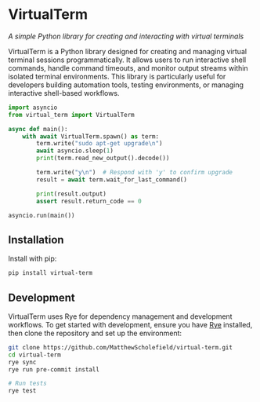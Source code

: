 # VirtualTerm

_A simple Python library for creating and interacting with virtual terminals_

VirtualTerm is a Python library designed for creating and managing virtual terminal sessions programmatically. It allows users to run interactive shell commands, handle command timeouts, and monitor output streams within isolated terminal environments. This library is particularly useful for developers building automation tools, testing environments, or managing interactive shell-based workflows.

```python
import asyncio
from virtual_term import VirtualTerm

async def main():
    with await VirtualTerm.spawn() as term:
        term.write("sudo apt-get upgrade\n")
        await asyncio.sleep(1)
        print(term.read_new_output().decode())

        term.write("y\n")  # Respond with 'y' to confirm upgrade
        result = await term.wait_for_last_command()

        print(result.output)
        assert result.return_code == 0

asyncio.run(main())
```

## Installation

Install with pip:

```sh
pip install virtual-term
```

## Development

VirtualTerm uses Rye for dependency management and development workflows. To get started with development, ensure you have [Rye](https://github.com/astral-sh/rye) installed, then clone the repository and set up the environment:

```sh
git clone https://github.com/MatthewScholefield/virtual-term.git
cd virtual-term
rye sync
rye run pre-commit install

# Run tests
rye test
```
